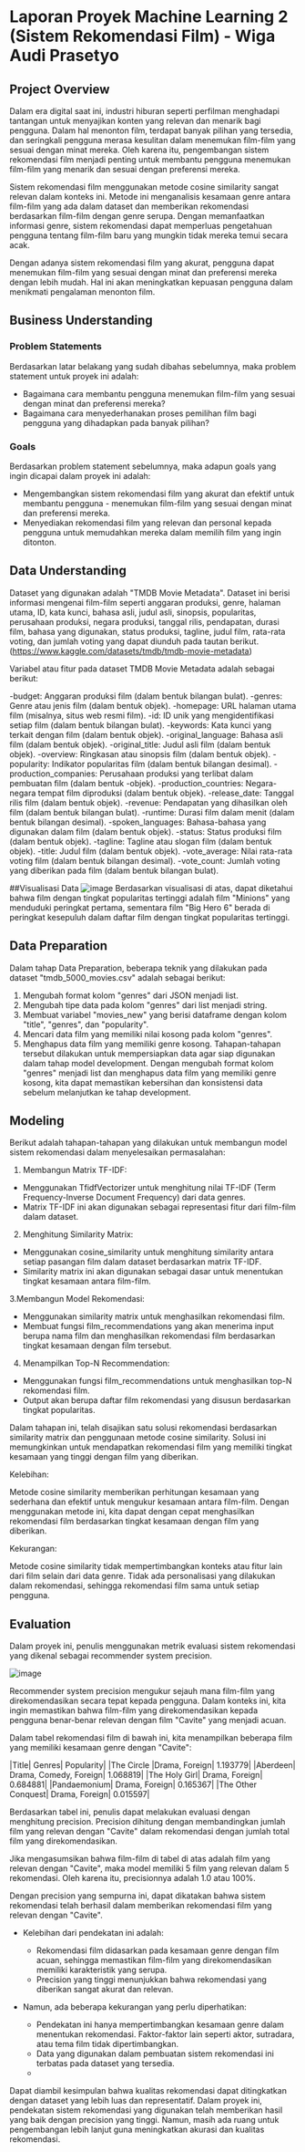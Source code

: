 # Laporan Proyek Machine Learning 2 (Sistem Rekomendasi Film) - Wiga Audi Prasetyo

## Project Overview

Dalam era digital saat ini, industri hiburan seperti perfilman menghadapi tantangan untuk menyajikan konten yang relevan dan menarik bagi pengguna. Dalam hal menonton film, terdapat banyak pilihan yang tersedia, dan seringkali pengguna merasa kesulitan dalam menemukan film-film yang sesuai dengan minat mereka. Oleh karena itu, pengembangan sistem rekomendasi film menjadi penting untuk membantu pengguna menemukan film-film yang menarik dan sesuai dengan preferensi mereka.

Sistem rekomendasi film menggunakan metode cosine similarity sangat relevan dalam konteks ini. Metode ini menganalisis kesamaan genre antara film-film yang ada dalam dataset dan memberikan rekomendasi berdasarkan film-film dengan genre serupa. Dengan memanfaatkan informasi genre, sistem rekomendasi dapat memperluas pengetahuan pengguna tentang film-film baru yang mungkin tidak mereka temui secara acak.

Dengan adanya sistem rekomendasi film yang akurat, pengguna dapat menemukan film-film yang sesuai dengan minat dan preferensi mereka dengan lebih mudah. Hal ini akan meningkatkan kepuasan pengguna dalam menikmati pengalaman menonton film.

## Business Understanding

### Problem Statements
Berdasarkan latar belakang yang sudah dibahas sebelumnya, maka problem statement untuk proyek ini adalah:
- Bagaimana cara membantu pengguna menemukan film-film yang sesuai dengan minat dan preferensi mereka?
- Bagaimana cara menyederhanakan proses pemilihan film bagi pengguna yang dihadapkan pada banyak pilihan?

### Goals

Berdasarkan problem statement sebelumnya, maka adapun goals yang ingin dicapai dalam proyek ini adalah:
- Mengembangkan sistem rekomendasi film yang akurat dan efektif untuk membantu pengguna - menemukan film-film yang sesuai dengan minat dan preferensi mereka.
- Menyediakan rekomendasi film yang relevan dan personal kepada pengguna untuk memudahkan mereka dalam memilih film yang ingin ditonton.

## Data Understanding
Dataset yang digunakan adalah "TMDB Movie Metadata". Dataset ini berisi informasi mengenai film-film seperti anggaran produksi, genre, halaman utama, ID, kata kunci, bahasa asli, judul asli, sinopsis, popularitas, perusahaan produksi, negara produksi, tanggal rilis, pendapatan, durasi film, bahasa yang digunakan, status produksi, tagline, judul film, rata-rata voting, dan jumlah voting yang dapat diunduh pada tautan berikut. (https://www.kaggle.com/datasets/tmdb/tmdb-movie-metadata)

Variabel atau fitur pada dataset TMDB Movie Metadata adalah sebagai berikut:

-budget: Anggaran produksi film (dalam bentuk bilangan bulat).
-genres: Genre atau jenis film (dalam bentuk objek).
-homepage: URL halaman utama film (misalnya, situs web resmi film).
-id: ID unik yang mengidentifikasi setiap film (dalam bentuk bilangan bulat).
-keywords: Kata kunci yang terkait dengan film (dalam bentuk objek).
-original_language: Bahasa asli film (dalam bentuk objek).
-original_title: Judul asli film (dalam bentuk objek).
-overview: Ringkasan atau sinopsis film (dalam bentuk objek).
-popularity: Indikator popularitas film (dalam bentuk bilangan desimal).
-production_companies: Perusahaan produksi yang terlibat dalam pembuatan film (dalam bentuk -objek).
-production_countries: Negara-negara tempat film diproduksi (dalam bentuk objek).
-release_date: Tanggal rilis film (dalam bentuk objek).
-revenue: Pendapatan yang dihasilkan oleh film (dalam bentuk bilangan bulat).
-runtime: Durasi film dalam menit (dalam bentuk bilangan desimal).
-spoken_languages: Bahasa-bahasa yang digunakan dalam film (dalam bentuk objek).
-status: Status produksi film (dalam bentuk objek).
-tagline: Tagline atau slogan film (dalam bentuk objek).
-title: Judul film (dalam bentuk objek).
-vote_average: Nilai rata-rata voting film (dalam bentuk bilangan desimal).
-vote_count: Jumlah voting yang diberikan pada film (dalam bentuk bilangan bulat).

##Visualisasi Data
![image](https://github.com/wigaaudi/ML_Terapan_Dicoding/assets/116898134/8406d4e3-d101-40ef-952a-d8e1bb6e5944)
 Berdasarkan visualisasi di atas, dapat diketahui bahwa film dengan tingkat popularitas tertinggi adalah film "Minions" yang menduduki peringkat pertama, sementara film "Big Hero 6" berada di peringkat kesepuluh dalam daftar film dengan tingkat popularitas tertinggi.
 
## Data Preparation
Dalam tahap Data Preparation, beberapa teknik yang dilakukan pada dataset "tmdb_5000_movies.csv" adalah sebagai berikut:

1. Mengubah format kolom "genres" dari JSON menjadi list.
2. Mengubah tipe data pada kolom "genres" dari list menjadi string.
3. Membuat variabel "movies_new" yang berisi dataframe dengan kolom "title", "genres", dan "popularity".
4. Mencari data film yang memiliki nilai kosong pada kolom "genres".
5. Menghapus data film yang memiliki genre kosong.
Tahapan-tahapan tersebut dilakukan untuk mempersiapkan data agar siap digunakan dalam tahap model development. Dengan mengubah format kolom "genres" menjadi list dan menghapus data film yang memiliki genre kosong, kita dapat memastikan kebersihan dan konsistensi data sebelum melanjutkan ke tahap development.

## Modeling
Berikut adalah tahapan-tahapan yang dilakukan untuk membangun model sistem rekomendasi dalam menyelesaikan permasalahan:

1. Membangun Matrix TF-IDF:
  - Menggunakan TfidfVectorizer untuk menghitung nilai TF-IDF (Term Frequency-Inverse Document Frequency) dari data genres.
  - Matrix TF-IDF ini akan digunakan sebagai representasi fitur dari film-film dalam dataset.

2. Menghitung Similarity Matrix:
  - Menggunakan cosine_similarity untuk menghitung similarity antara setiap pasangan film dalam dataset berdasarkan matrix TF-IDF.
  - Similarity matrix ini akan digunakan sebagai dasar untuk menentukan tingkat kesamaan antara film-film.

3.Membangun Model Rekomendasi:
  - Menggunakan similarity matrix untuk menghasilkan rekomendasi film.
  - Membuat fungsi film_recommendations yang akan menerima input berupa nama film dan menghasilkan rekomendasi film berdasarkan tingkat kesamaan dengan film tersebut.

4. Menampilkan Top-N Recommendation:
  - Menggunakan fungsi film_recommendations untuk menghasilkan top-N rekomendasi film.
  - Output akan berupa daftar film rekomendasi yang disusun berdasarkan tingkat popularitas.

Dalam tahapan ini, telah disajikan satu solusi rekomendasi berdasarkan similarity matrix dan penggunaan metode cosine similarity. Solusi ini memungkinkan untuk mendapatkan rekomendasi film yang memiliki tingkat kesamaan yang tinggi dengan film yang diberikan.

Kelebihan:

Metode cosine similarity memberikan perhitungan kesamaan yang sederhana dan efektif untuk mengukur kesamaan antara film-film.
Dengan menggunakan metode ini, kita dapat dengan cepat menghasilkan rekomendasi film berdasarkan tingkat kesamaan dengan film yang diberikan.

Kekurangan:

Metode cosine similarity tidak mempertimbangkan konteks atau fitur lain dari film selain dari data genre.
Tidak ada personalisasi yang dilakukan dalam rekomendasi, sehingga rekomendasi film sama untuk setiap pengguna.

## Evaluation
Dalam proyek ini, penulis menggunakan metrik evaluasi sistem rekomendasi yang dikenal sebagai recommender system precision.

![image](https://github.com/wigaaudi/ML_Terapan_Dicoding/assets/116898134/db6ac071-456a-4831-9e2a-142020632c73)

Recommender system precision mengukur sejauh mana film-film yang direkomendasikan secara tepat kepada pengguna. Dalam konteks ini, kita ingin memastikan bahwa film-film yang direkomendasikan kepada pengguna benar-benar relevan dengan film "Cavite" yang menjadi acuan.

Dalam tabel rekomendasi film di bawah ini, kita menampilkan beberapa film yang memiliki kesamaan genre dengan "Cavite":

|Title|	Genres|	Popularity|
|The Circle	|Drama, Foreign|	1.193779|
|Aberdeen|	Drama, Comedy, Foreign|	1.068819|
|The Holy Girl|	Drama, Foreign|	0.684881|
|Pandaemonium|	Drama, Foreign|	0.165367|
|The Other Conquest|	Drama, Foreign|	0.015597|

Berdasarkan tabel ini, penulis dapat melakukan evaluasi dengan menghitung precision. Precision dihitung dengan membandingkan jumlah film yang relevan dengan "Cavite" dalam rekomendasi dengan jumlah total film yang direkomendasikan.

Jika mengasumsikan bahwa film-film di tabel di atas adalah film yang relevan dengan "Cavite", maka model memiliki 5 film yang relevan dalam 5 rekomendasi. Oleh karena itu, precisionnya adalah 1.0 atau 100%.

Dengan precision yang sempurna ini, dapat dikatakan bahwa sistem rekomendasi telah berhasil dalam memberikan rekomendasi film yang relevan dengan "Cavite".

- Kelebihan dari pendekatan ini adalah:

  - Rekomendasi film didasarkan pada kesamaan genre dengan film acuan, sehingga memastikan film-film yang direkomendasikan memiliki karakteristik yang serupa.
  - Precision yang tinggi menunjukkan bahwa rekomendasi yang diberikan sangat akurat dan relevan.

- Namun, ada beberapa kekurangan yang perlu diperhatikan:

  - Pendekatan ini hanya mempertimbangkan kesamaan genre dalam menentukan rekomendasi. Faktor-faktor lain seperti aktor, sutradara, atau tema film tidak dipertimbangkan.
  - Data yang digunakan dalam pembuatan sistem rekomendasi ini terbatas pada dataset yang tersedia.
  - 
Dapat diambil kesimpulan bahwa kualitas rekomendasi dapat ditingkatkan dengan dataset yang lebih luas dan representatif.
Dalam proyek ini, pendekatan sistem rekomendasi yang digunakan telah memberikan hasil yang baik dengan precision yang tinggi. Namun, masih ada ruang untuk pengembangan lebih lanjut guna meningkatkan akurasi dan kualitas rekomendasi.
